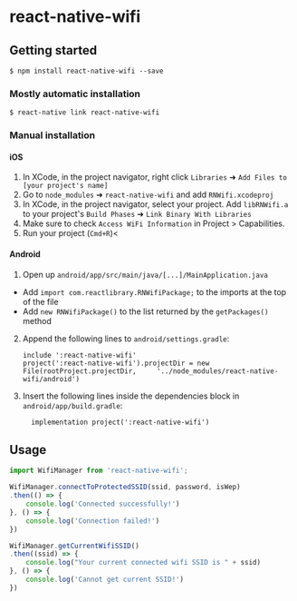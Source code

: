 
# react-native-wifi

## Getting started

`$ npm install react-native-wifi --save`

### Mostly automatic installation

`$ react-native link react-native-wifi`

### Manual installation


#### iOS

1. In XCode, in the project navigator, right click `Libraries` ➜ `Add Files to [your project's name]`
2. Go to `node_modules` ➜ `react-native-wifi` and add `RNWifi.xcodeproj`
3. In XCode, in the project navigator, select your project. Add `libRNWifi.a` to your project's `Build Phases` ➜ `Link Binary With Libraries`
4. Make sure to check `Access WiFi Information` in Project > Capabilities.
5. Run your project (`Cmd+R`)<

#### Android

1. Open up `android/app/src/main/java/[...]/MainApplication.java`
  - Add `import com.reactlibrary.RNWifiPackage;` to the imports at the top of the file
  - Add `new RNWifiPackage()` to the list returned by the `getPackages()` method
2. Append the following lines to `android/settings.gradle`:
  	```
  	include ':react-native-wifi'
  	project(':react-native-wifi').projectDir = new File(rootProject.projectDir, 	'../node_modules/react-native-wifi/android')
  	```
3. Insert the following lines inside the dependencies block in `android/app/build.gradle`:
  	```
      implementation project(':react-native-wifi')
  	```


## Usage
```javascript
import WifiManager from 'react-native-wifi';

WifiManager.connectToProtectedSSID(ssid, password, isWep)
.then(() => {
	console.log('Connected successfully!')
}, () => {
	console.log('Connection failed!')
})

WifiManager.getCurrentWifiSSID()
.then((ssid) => {
	console.log("Your current connected wifi SSID is " + ssid)
}, () => {
	console.log('Cannot get current SSID!')
})
```
